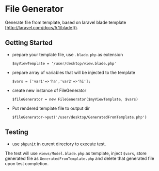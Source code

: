 # File Generator
Generate file from template, based on laravel blade template [http://laravel.com/docs/5.1/blade]().

## Getting Started

- prepare your template file, use `.blade.php` as extension

	`$myViewTemplate = '/user/desktop/view.blade.php'`

- prepare array of variables that will be injected to the template

	`$vars = ['var1'=>'ha','var2'=>'hi'];`

- create new instance of FileGenerator

	`$fileGenerator = new FileGenerator($myViewTemplate, $vars)`
	
- Put rendered template file to output dir

	`$fileGenerator->put('/user/desktop/GeneratedFromTemplate.php')`
	
## Testing

- use `phpunit` in curent directory to execute test. 

The test will use `views/Model.blade.php` as template, inject `$vars`, store generated file as `GeneratedFromTemplate.php` and delete that generated file upon test completion.

